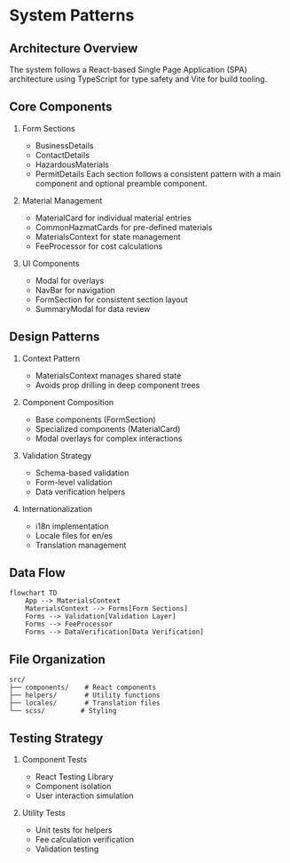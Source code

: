 # System Patterns

## Architecture Overview
The system follows a React-based Single Page Application (SPA) architecture using TypeScript for type safety and Vite for build tooling.

## Core Components
1. Form Sections
   - BusinessDetails
   - ContactDetails
   - HazardousMaterials
   - PermitDetails
   Each section follows a consistent pattern with a main component and optional preamble component.

2. Material Management
   - MaterialCard for individual material entries
   - CommonHazmatCards for pre-defined materials
   - MaterialsContext for state management
   - FeeProcessor for cost calculations

3. UI Components
   - Modal for overlays
   - NavBar for navigation
   - FormSection for consistent section layout
   - SummaryModal for data review

## Design Patterns
1. Context Pattern
   - MaterialsContext manages shared state
   - Avoids prop drilling in deep component trees

2. Component Composition
   - Base components (FormSection)
   - Specialized components (MaterialCard)
   - Modal overlays for complex interactions

3. Validation Strategy
   - Schema-based validation
   - Form-level validation
   - Data verification helpers

4. Internationalization
   - i18n implementation
   - Locale files for en/es
   - Translation management

## Data Flow
```mermaid
flowchart TD
    App --> MaterialsContext
    MaterialsContext --> Forms[Form Sections]
    Forms --> Validation[Validation Layer]
    Forms --> FeeProcessor
    Forms --> DataVerification[Data Verification]
```

## File Organization
```
src/
├── components/    # React components
├── helpers/       # Utility functions
├── locales/       # Translation files
└── scss/         # Styling
```

## Testing Strategy
1. Component Tests
   - React Testing Library
   - Component isolation
   - User interaction simulation

2. Utility Tests
   - Unit tests for helpers
   - Fee calculation verification
   - Validation testing
